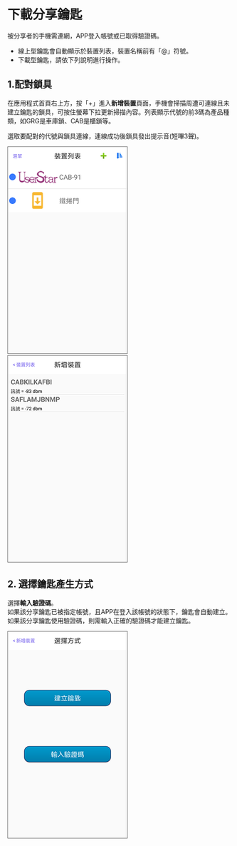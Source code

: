 # 下載分享鑰匙

被分享者的手機需連網，APP登入帳號或已取得驗證碼。

* 線上型鑰匙會自動顯示於裝置列表，裝置名稱前有「@」符號。
* 下載型鑰匙，請依下列說明進行操作。

## 1.配對鎖具 <a id="pairing-lock"></a>

在應用程式首頁右上方，按「+」進入**新增裝置**頁面，手機會掃描周遭可連線且未建立鑰匙的鎖具，可按住螢幕下拉更新掃描內容。列表顯示代號的前3碼為產品種類，如GRG是車庫鎖、CAB是櫃鎖等。

選取要配對的代號與鎖具連線，連線成功後鎖具發出提示音\(短嗶3聲\)。

![](../.gitbook/assets/screenshot_2018-12-20-14-44-52-375_com.userstar.phonekey.png) ![](../.gitbook/assets/screenshot_2018-12-21-10-37-31-514_com.userstar.phonekey.png)

## 2. 選擇鑰匙產生方式 <a id="options-for-the-key-generation"></a>

選擇**輸入驗證碼**。  
如果該分享鑰匙已被指定帳號，且APP在登入該帳號的狀態下，鑰匙會自動建立。  
如果該分享鑰匙使用驗證碼，則需輸入正確的驗證碼才能建立鑰匙。

![](../.gitbook/assets/screenshot_2018-12-20-17-23-24-129_com.userstar.phonekey.png)

